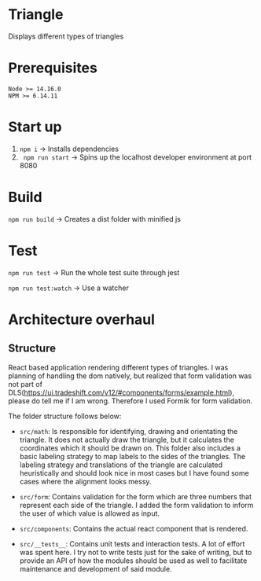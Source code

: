 # Triangle
Displays different types of triangles

# Prerequisites

```
Node >= 14.16.0
NPM >= 6.14.11
```

# Start up
1. ``` npm i ``` -> Installs dependencies
2. ``` npm run start``` -> Spins up the localhost developer environment at port 8080

# Build
``` npm run build ``` -> Creates a dist folder with minified js 

# Test
``` npm run test ``` -> Run the whole test suite through jest

``` npm run test:watch ``` -> Use a watcher

# Architecture overhaul

## Structure

React based application rendering different types of triangles. I was planning of handling the dom natively, but realized that form validation was not part of DLS(https://ui.tradeshift.com/v12/#components/forms/example.html), please do tell me if I am wrong. Therefore I used Formik for form validation. 

The folder structure follows below:

* `src/math`: Is responsible for identifying, drawing and orientating the triangle. It does not actually draw the triangle, but it calculates the coordinates which it should be drawn on. This folder also includes a basic labeling strategy to map labels to the sides of the triangles. The labeling strategy and translations of the triangle are calculated heuristically and should look nice in most cases but I have found some cases where the alignment looks messy.

* `src/form`: Contains validation for the form which are three numbers that represent each side of the triangle. I added the form validation to inform the user of which value is allowed as input.

* `src/components`: Contains the actual react component that is rendered.

* `src/__tests__`: Contains unit tests and interaction tests. A lot of effort was spent here. I try not to write tests just for the sake of writing, but to provide an API of how the modules should be used as well to facilitate maintenance and development of said module.
